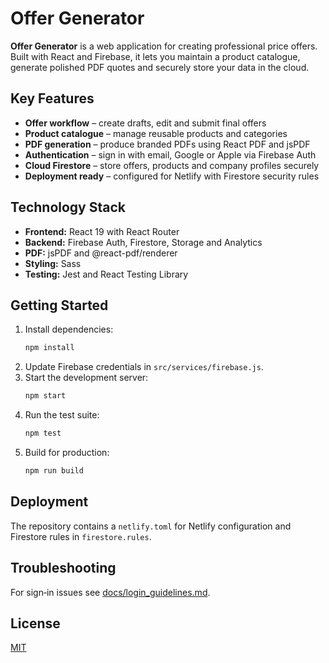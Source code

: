 # Offer Generator

**Offer Generator** is a web application for creating professional price offers. Built with React and Firebase, it lets you maintain a product catalogue, generate polished PDF quotes and securely store your data in the cloud.

## Key Features

- **Offer workflow** – create drafts, edit and submit final offers
- **Product catalogue** – manage reusable products and categories
- **PDF generation** – produce branded PDFs using React PDF and jsPDF
- **Authentication** – sign in with email, Google or Apple via Firebase Auth
- **Cloud Firestore** – store offers, products and company profiles securely
- **Deployment ready** – configured for Netlify with Firestore security rules

## Technology Stack

- **Frontend:** React 19 with React Router
- **Backend:** Firebase Auth, Firestore, Storage and Analytics
- **PDF:** jsPDF and @react-pdf/renderer
- **Styling:** Sass
- **Testing:** Jest and React Testing Library

## Getting Started

1. Install dependencies:
   ```bash
   npm install
   ```
2. Update Firebase credentials in `src/services/firebase.js`.
3. Start the development server:
   ```bash
   npm start
   ```
4. Run the test suite:
   ```bash
   npm test
   ```
5. Build for production:
   ```bash
   npm run build
   ```

## Deployment

The repository contains a `netlify.toml` for Netlify configuration and Firestore rules in `firestore.rules`.

## Troubleshooting

For sign‑in issues see [docs/login_guidelines.md](docs/login_guidelines.md).

## License

[MIT](LICENSE)
